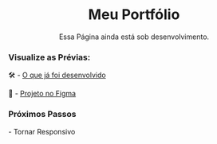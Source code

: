 <div align="center">
  <h1>Meu Portfólio</h1>
  <p>Essa Página ainda está sob desenvolvimento.</p>
</div>
<h3>Visualize as Prévias:</h3>
🛠 - <a href="https://neemias-renan.github.io/my-portfolio/">O que já foi desenvolvido</a>

🎨 - <a href="https://www.figma.com/proto/TrH3xvZziD4HrE8Gg4YyA7/Projeto-do-meu-Portf%C3%B3lio?node-id=2%3A2&scaling=scale-down-width&page-id=0%3A1">Projeto no Figma</a>


<h3>Próximos Passos</h3>
- Tornar Responsivo


